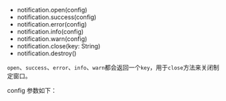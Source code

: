 - notification.open(config)
- notification.success(config)
- notification.error(config)
- notification.info(config)
- notification.warn(config)
- notification.close(key: String)
- notification.destroy()

`open`、`success`、`error`、`info`、`warn`都会返回一个`key`，用于`close`方法来关闭制定窗口。

config 参数如下：
